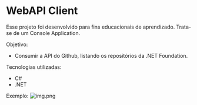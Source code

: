 ﻿# WebAPI Client
Esse projeto foi desenvolvido para fins educacionais de aprendizado.
Trata-se de um Console Application.

Objetivo:
- Consumir a API do Github, listando os repositórios da .NET Foundation.

Tecnologias utilizadas:
- C#
- .NET

Exemplo:
![img.png](https://github.com/jbrunomf/WebApiClient/blob/master/WebApiClient/img.png)